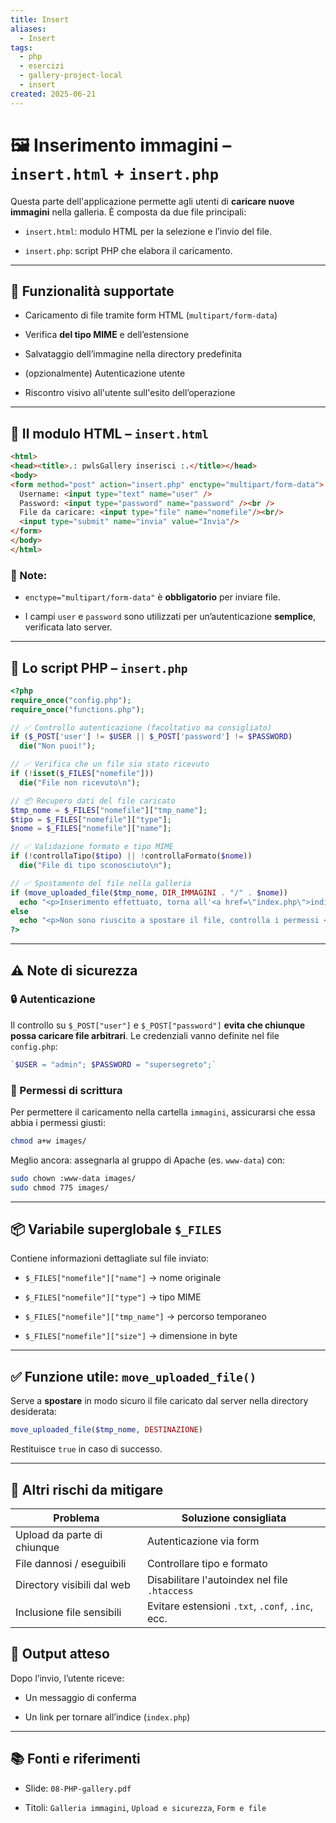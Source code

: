 ```yaml
---
title: Insert
aliases:
  - Insert
tags:
  - php
  - esercizi
  - gallery-project-local
  - insert
created: 2025-06-21
---
```

# 🖼️ Inserimento immagini – `insert.html` + `insert.php`

Questa parte dell'applicazione permette agli utenti di **caricare nuove immagini** nella galleria. È composta da due file principali:

- `insert.html`: modulo HTML per la selezione e l’invio del file.
    
- `insert.php`: script PHP che elabora il caricamento.
    

---

## 🔧 Funzionalità supportate

- Caricamento di file tramite form HTML (`multipart/form-data`)
    
- Verifica **del tipo MIME** e dell’estensione
    
- Salvataggio dell’immagine nella directory predefinita
    
- (opzionalmente) Autenticazione utente
    
- Riscontro visivo all'utente sull'esito dell’operazione
    

---

## 📄 Il modulo HTML – `insert.html`

```html
<html>
<head><title>.: pwlsGallery inserisci :.</title></head>
<body>
<form method="post" action="insert.php" enctype="multipart/form-data">
  Username: <input type="text" name="user" />
  Password: <input type="password" name="password" /><br />
  File da caricare: <input type="file" name="nomefile"/><br/>
  <input type="submit" name="invia" value="Invia"/>
</form>
</body>
</html>
```

### 🔐 Note:

- `enctype="multipart/form-data"` è **obbligatorio** per inviare file.
    
- I campi `user` e `password` sono utilizzati per un’autenticazione **semplice**, verificata lato server.

---

## 📜 Lo script PHP – `insert.php`

```php
<?php
require_once("config.php");
require_once("functions.php");

// ✅ Controllo autenticazione (facoltativo ma consigliato)
if ($_POST['user'] != $USER || $_POST['password'] != $PASSWORD)
  die("Non puoi!");

// ✅ Verifica che un file sia stato ricevuto
if (!isset($_FILES["nomefile"])) 
  die("File non ricevuto\n");

// 📦 Recupero dati del file caricato
$tmp_nome = $_FILES["nomefile"]["tmp_name"];
$tipo = $_FILES["nomefile"]["type"];
$nome = $_FILES["nomefile"]["name"];

// ✅ Validazione formato e tipo MIME
if (!controllaTipo($tipo) || !controllaFormato($nome))
  die("File di tipo sconosciuto\n");

// ✅ Spostamento del file nella galleria
if (move_uploaded_file($tmp_nome, DIR_IMMAGINI . "/" . $nome))
  echo "<p>Inserimento effettuato, torna all'<a href=\"index.php\">indice</a></p>\n";
else
  echo "<p>Non sono riuscito a spostare il file, controlla i permessi </p>\n";
?>

```

---

## ⚠️ Note di sicurezza

### 🔒 Autenticazione

Il controllo su `$_POST["user"]` e `$_POST["password"]` **evita che chiunque possa caricare file arbitrari**. Le credenziali vanno definite nel file `config.php`:

```php
`$USER = "admin"; $PASSWORD = "supersegreto";`
```

### 📁 Permessi di scrittura

Per permettere il caricamento nella cartella `immagini`, assicurarsi che essa abbia i permessi giusti:

```bash
chmod a+w images/
```

Meglio ancora: assegnarla al gruppo di Apache (es. `www-data`) con:

```bash
sudo chown :www-data images/
sudo chmod 775 images/
```

---

## 📦 Variabile superglobale `$_FILES`

Contiene informazioni dettagliate sul file inviato:

- `$_FILES["nomefile"]["name"]` → nome originale
    
- `$_FILES["nomefile"]["type"]` → tipo MIME
    
- `$_FILES["nomefile"]["tmp_name"]` → percorso temporaneo
    
- `$_FILES["nomefile"]["size"]` → dimensione in byte

---

## ✅ Funzione utile: `move_uploaded_file()`

Serve a **spostare** in modo sicuro il file caricato dal server nella directory desiderata:

```php
move_uploaded_file($tmp_nome, DESTINAZIONE)
```

Restituisce `true` in caso di successo.

---

## 🚫 Altri rischi da mitigare

| Problema                    | Soluzione consigliata                            |
| --------------------------- | ------------------------------------------------ |
| Upload da parte di chiunque | Autenticazione via form                          |
| File dannosi / eseguibili   | Controllare tipo e formato                       |
| Directory visibili dal web  | Disabilitare l'autoindex nel file `.htaccess`    |
| Inclusione file sensibili   | Evitare estensioni `.txt`, `.conf`, `.inc`, ecc. |

## 📁 Output atteso

Dopo l’invio, l’utente riceve:

- Un messaggio di conferma
    
- Un link per tornare all’indice (`index.php`)
    

---

## 📚 Fonti e riferimenti

- Slide: `08-PHP-gallery.pdf`
    
- Titoli: `Galleria immagini`, `Upload e sicurezza`, `Form e file`